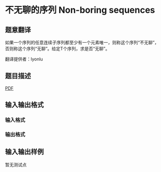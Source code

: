 # 不无聊的序列 Non-boring sequences

## 题意翻译

如果一个序列的任意连续子序列都至少有一个元素唯一，则称这个序列“不无聊”，否则称这个序列“无聊”。给定T个序列，求是否“无聊”。

翻译提供者：lyonlu

## 题目描述

[problemUrl]: https://uva.onlinejudge.org/index.php?option=com_onlinejudge&Itemid=8&category=825&page=show_problem&problem=4483

[PDF](https://uva.onlinejudge.org/external/16/p1608.pdf)

## 输入输出格式

### 输入格式

### 输出格式

## 输入输出样例

暂无测试点

